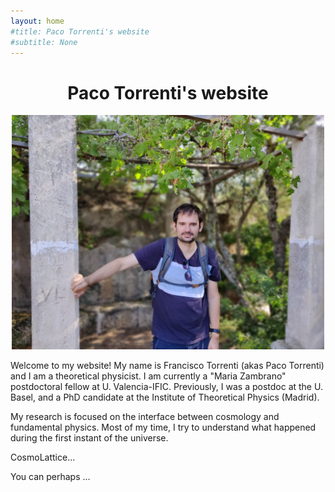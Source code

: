 ```yaml
---
layout: home
#title: Paco Torrenti's website
#subtitle: None
---
```


<h1 style="text-align:center;">Paco Torrenti's website</h1>

<p align="center">
  <img src="./assets/img/myphoto.jpg" width="500"
 />
</p>

Welcome to my website! My name is Francisco Torrenti (akas Paco Torrenti)
and I am a theoretical physicist. I am currently a "Maria Zambrano" 
postdoctoral fellow at U. Valencia-IFIC. Previously, I was a postdoc at the U. Basel,
and a PhD candidate at the Institute of Theoretical Physics (Madrid).

My research is focused on the interface between cosmology and fundamental physics.
Most of my time, I try to understand what happened during the first instant
of the universe.

CosmoLattice...

You can perhaps ...
